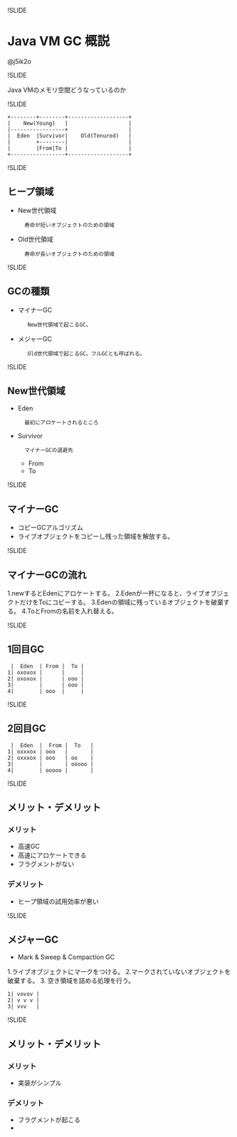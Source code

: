 !SLIDE

# Java VM GC 概説

@j5ik2o

!SLIDE

Java VMのメモリ空間どうなっているのか

!SLIDE

```
+--------+--------+-------------------+
|    New(Young)   |                   |
|-----------------+                   |
|  Eden  |Survivor|    Old(Tenured)   |
|        +--------|                   |
|        |From|To |                   |
+-----------------+-------------------+
```

!SLIDE

## ヒープ領域
- New世代領域

        寿命が短いオブジェクトのための領域

- Old世代領域

        寿命が長いオブジェクトのための領域

!SLIDE

## GCの種類

- マイナーGC

         New世代領域で起こるGC。

- メジャーGC

         Old世代領域で起こるGC。フルGCとも呼ばれる。

!SLIDE

## New世代領域
- Eden

        最初にアロケートされるところ

- Survivor

        マイナーGCの退避先
    - From
    - To

!SLIDE

## マイナーGC

- コピーGCアルゴリズム
- ライブオブジェクトをコピーし残った領域を解放する。

!SLIDE

## マイナーGCの流れ

1.newするとEdenにアロケートする。
2.Edenが一杯になると、ライブオブジェクトだけをToにコピーする。
3.Edenの領域に残っているオブジェクトを破棄する。
4.ToとFromの名前を入れ替える。

!SLIDE

## 1回目GC
```
 |  Eden  | From |  To |
1| oxoxox |      |     |
2| oxoxox |      | ooo |
3|        |      | ooo |
4|        | ooo  |     |
```

!SLIDE

## 2回目GC
```
 |  Eden  |  From |  To   |
1| oxxxox | ooo   |       |
2| oxxxox | ooo   | oo    |
3|        |       | ooooo |
4|        | ooooo |       |
```

!SLIDE

## メリット・デメリット

### メリット
- 高速GC
- 高速にアロケートできる
- フラグメントがない

### デメリット
- ヒープ領域の試用効率が悪い

!SLIDE

## メジャーGC

- Mark & Sweep & Compaction GC

1.ライブオブジェクトにマークをつける。
2.マークされていないオブジェクトを破棄する。
3. 空き領域を詰める処理を行う。

```
1| vovov |
2| v v v |
3| vvv   |
```

!SLIDE

## メリット・デメリット

### メリット
- 実装がシンプル

### デメリット
- フラグメントが起こる
-

